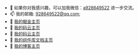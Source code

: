 - 💬 如果你对我感兴趣，可以加我微信：[a928649522](https://resource.oss.yatiku.com/front/202108/jpg/889665_1629194036257.jpg) 进一步交流。
- 📫 我的邮箱: [928649522@qq.com](mailto:928649522@qq.com);
- 📝 [我的掘金主页](https://juejin.cn/user/1996368846533672)
- 📝 [我的码云主页](https://gitee.com/hzehao)
- 📝 [我的码云主页](https://gitee.com/hzehao)
- 📝 [我的组件库文档主页](http://doc.superhaoge.cn)
- 📝 [我的博客主页](http://superhaoge.cn/)
